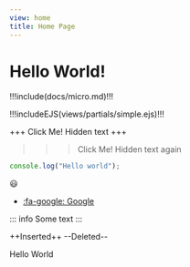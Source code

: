 ```yaml
---
view: home
title: Home Page
---
```


# Hello World!

!!!include(docs/micro.md)!!!

!!!includeEJS(views/partials/simple.ejs)!!!


+++ Click Me!
Hidden text
+++

>>> Click Me!
Hidden text again
>>>

```js:hello.js
console.log("Hello world");
```

:smiley:

- [:fa-google: Google](https://www.google.com/)

::: info
Some text
:::

++Inserted++
--Deleted--

Hello World
